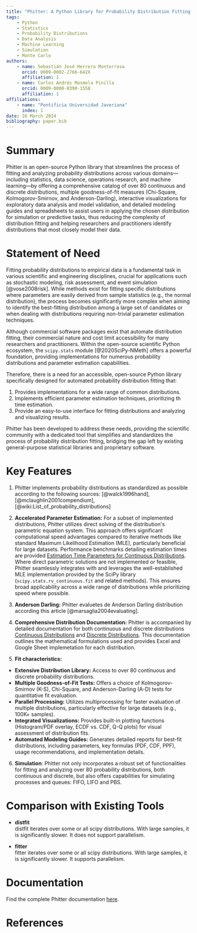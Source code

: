 ```yaml
---
title: "Phitter: A Python Library for Probability Distribution Fitting and Analysis"
tags:
    - Python
    - Statistics
    - Probability Distributions
    - Data Analysis
    - Machine Learning
    - Simulation
    - Monte Carlo
authors:
    - name: Sebastián José Herrera Monterrosa
      orcid: 0009-0002-2766-642X
      affiliation: 1
    - name: Carlos Andrés Masmela Pinilla
      orcid: 0009-0000-0390-1558
      affiliation: 1
affiliations:
    - name: "Pontificia Universidad Javeriana"
      index: 1
date: 26 March 2024
bibliography: paper.bib
---
```


# Summary

Phitter is an open-source Python library that streamlines the process of fitting and analyzing probability distributions across various domains—including statistics, data science, operations research, and machine learning—by offering a comprehensive catalog of over 80 continuous and discrete distributions, multiple goodness-of-fit measures (Chi-Square, Kolmogorov-Smirnov, and Anderson-Darling), interactive visualizations for exploratory data analysis and model validation, and detailed modeling guides and spreadsheets to assist users in applying the chosen distribution for simulation or predictive tasks, thus reducing the complexity of distribution fitting and helping researchers and practitioners identify distributions that most closely model their data.

# Statement of Need

Fitting probability distributions to empirical data is a fundamental task in various scientific and engineering disciplines, crucial for applications such as stochastic modeling, risk assessment, and event simulation [@vose2008risk]. While methods exist for fitting specific distributions where parameters are easily derived from sample statistics (e.g., the normal distribution), the process becomes significantly more complex when aiming to identify the best-fitting distribution among a large set of candidates or when dealing with distributions requiring non-trivial parameter estimation techniques.

Although commercial software packages exist that automate distribution fitting, their commercial nature and cost limit accessibility for many researchers and practitioners. Within the open-source scientific Python ecosystem, the `scipy.stats` module [@2020SciPy-NMeth] offers a powerful foundation, providing implementations for numerous probability distributions and parameter estimation capabilities.

Therefore, there is a need for an accessible, open-source Python library specifically designed for automated probability distribution fitting that:

1.  Provides implementations for a wide range of common distributions.
2.  Implements efficient parameter estimation techniques, prioritizing th time estimation.
3.  Provide an easy-to-use interface for fitting distributions and analyzing and visualizing results.

Phitter has been developed to address these needs, providing the scientific community with a dedicated tool that simplifies and standardizes the process of probability distribution fitting, bridging the gap left by existing general-purpose statistical libraries and proprietary software.

# Key Features

1. Phitter implements probability distributions as standardized as possible according to the following sources: [@walck1996hand], [@mclaughlin2001compendium], [@wiki:List_of_probability_distributions]

2. **Accelerated Parameter Estimation:** For a subset of implemented distributions, Phitter utilizes direct solving of the distribution's parametric equation system. This approach offers significant computational speed advantages compared to iterative methods like standard Maximum Likelihood Estimation (MLE), particularly beneficial for large datasets. Performance benchmarks detailing estimation times are provided [Estimation Time Parameters for Continuous Distributions](https://docs-phitter-kernel.netlify.app/documentation/benchmarks/continuous/continuous-parameters-estimation.html). Where direct parametric solutions are not implemented or feasible, Phitter seamlessly integrates with and leverages the well-established MLE implementation provided by the SciPy library (`scipy.stats.rv_continuous.fit` and related methods). This ensures broad applicability across a wide range of distributions while prioritizing speed where possible.

3. **Anderson Darling:** Phitter evaluetes de Anderson Darling distribution according this article [@marsaglia2004evaluating].

4. **Comprehensive Distribution Documentation:** Phitter is accompanied by detailed documentation for both continuous and discrete distributions [Continuous Distributions](https://docs-phitter-kernel.netlify.app/documentation/distributions/continuous-distributions.html) and [Discrete Distributions](https://docs-phitter-kernel.netlify.app/documentation/distributions/discrete-distributions.html). This documentation outlines the mathematical formulations used and provides Excel and Google Sheet implemetation for each distribution.

5. **Fit characteristics:**

-   **Extensive Distribution Library:** Access to over 80 continuous and discrete probability distributions.
-   **Multiple Goodness-of-Fit Tests:** Offers a choice of Kolmogorov-Smirnov (K-S), Chi-Square, and Anderson-Darling (A-D) tests for quantitative fit evaluation.
-   **Parallel Processing:** Utilizes multiprocessing for faster evaluation of multiple distributions, particularly effective for large datasets (e.g., 100K+ samples).
-   **Integrated Visualizations:** Provides built-in plotting functions (Histogram/PDF overlay, ECDF vs. CDF, Q-Q plots) for visual assessment of distribution fits.
-   **Automated Modeling Guides:** Generates detailed reports for best-fit distributions, including parameters, key formulas (PDF, CDF, PPF), usage recommendations, and implementation details.

6. **Simulation**: Phitter not only incorporates a robust set of functionalities for fitting and analyzing over 80 probability distributions, both continuous and discrete, but also offers capabilities for simulating processes and queues: FIFO, LIFO and PBS.

# Comparison with Existing Tools

-   **distfit**  
    distfit iterates over some or all scipy distributions. With large samples, it is significantly slower. It does not support parallelism.

-   **fitter**  
    fitter iterates over some or all scipy distributions. With large samples, it is significantly slower. It supports parallelism.

# Documentation

Find the complete Phitter documentation [here](https://docs-phitter-kernel.netlify.app/).

# References
